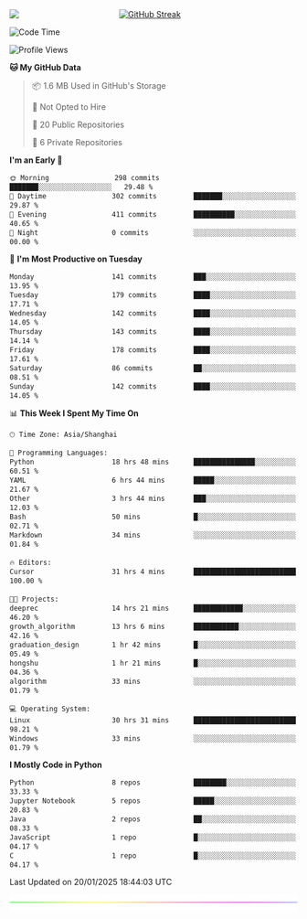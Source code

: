 
<!-- ### Hi there 👋-->
<div>
<!--     <img align="left" src="https://github.com/heartyang520/HeartYang.github.io/blob/main/share/hacker_a.gif?raw=true.gif" width="33%"> -->
<!--       <picture>
    <source media="(prefers-color-scheme: dark)" srcset="https://cdn.jsdelivr.net/gh/sun0225SUN/sun0225SUN/assets/images/coding.gif" />
    <source media="(prefers-color-scheme: light)" srcset="https://cdn.jsdelivr.net/gh/sun0225SUN/sun0225SUN/assets/images/developer.svg" height="225px" />
    <img src="https://cdn.jsdelivr.net/gh/sun0225SUN/sun0225SUN/assets/images/coding.gif" />
  </picture> -->
<!--     <img align="left" src="https://cdn.jsdelivr.net/gh/sun0225SUN/sun0225SUN/assets/images/coding.gif" width="38%"> -->
<!--     <img align="left" src="https://github.com/heartyang520/HeartYang.github.io/blob/main/share/hacker_a.gif?raw=true.gif" width="33%"> -->
    <img align="left" src="https://cdn.jsdelivr.net/gh/sun0225SUN/sun0225SUN/assets/images/coding.gif" width="38%">
    <a href="https://git.io/streak-stats"><img src="https://streak-stats.demolab.com?user=NoyeArk&theme=cobalt&hide_border=true" alt="GitHub Streak" /></a>
</div>  

<!--START_SECTION:waka-->
![Code Time](http://img.shields.io/badge/Code%20Time-89%20hrs%2030%20mins-blue)

![Profile Views](http://img.shields.io/badge/Profile%20Views-8-blue)

**🐱 My GitHub Data** 

> 📦 1.6 MB Used in GitHub's Storage 
 > 
> 🚫 Not Opted to Hire
 > 
> 📜 20 Public Repositories 
 > 
> 🔑 6 Private Repositories 
 > 
**I'm an Early 🐤** 

```text
🌞 Morning                298 commits         ███████░░░░░░░░░░░░░░░░░░   29.48 % 
🌆 Daytime                302 commits         ███████░░░░░░░░░░░░░░░░░░   29.87 % 
🌃 Evening                411 commits         ██████████░░░░░░░░░░░░░░░   40.65 % 
🌙 Night                  0 commits           ░░░░░░░░░░░░░░░░░░░░░░░░░   00.00 % 
```
📅 **I'm Most Productive on Tuesday** 

```text
Monday                   141 commits         ███░░░░░░░░░░░░░░░░░░░░░░   13.95 % 
Tuesday                  179 commits         ████░░░░░░░░░░░░░░░░░░░░░   17.71 % 
Wednesday                142 commits         ████░░░░░░░░░░░░░░░░░░░░░   14.05 % 
Thursday                 143 commits         ████░░░░░░░░░░░░░░░░░░░░░   14.14 % 
Friday                   178 commits         ████░░░░░░░░░░░░░░░░░░░░░   17.61 % 
Saturday                 86 commits          ██░░░░░░░░░░░░░░░░░░░░░░░   08.51 % 
Sunday                   142 commits         ████░░░░░░░░░░░░░░░░░░░░░   14.05 % 
```


📊 **This Week I Spent My Time On** 

```text
🕑︎ Time Zone: Asia/Shanghai

💬 Programming Languages: 
Python                   18 hrs 48 mins      ███████████████░░░░░░░░░░   60.51 % 
YAML                     6 hrs 44 mins       █████░░░░░░░░░░░░░░░░░░░░   21.67 % 
Other                    3 hrs 44 mins       ███░░░░░░░░░░░░░░░░░░░░░░   12.03 % 
Bash                     50 mins             █░░░░░░░░░░░░░░░░░░░░░░░░   02.71 % 
Markdown                 34 mins             ░░░░░░░░░░░░░░░░░░░░░░░░░   01.84 % 

🔥 Editors: 
Cursor                   31 hrs 4 mins       █████████████████████████   100.00 % 

🐱‍💻 Projects: 
deeprec                  14 hrs 21 mins      ████████████░░░░░░░░░░░░░   46.20 % 
growth_algorithm         13 hrs 6 mins       ███████████░░░░░░░░░░░░░░   42.16 % 
graduation_design        1 hr 42 mins        █░░░░░░░░░░░░░░░░░░░░░░░░   05.49 % 
hongshu                  1 hr 21 mins        █░░░░░░░░░░░░░░░░░░░░░░░░   04.36 % 
algorithm                33 mins             ░░░░░░░░░░░░░░░░░░░░░░░░░   01.79 % 

💻 Operating System: 
Linux                    30 hrs 31 mins      █████████████████████████   98.21 % 
Windows                  33 mins             ░░░░░░░░░░░░░░░░░░░░░░░░░   01.79 % 
```

**I Mostly Code in Python** 

```text
Python                   8 repos             ████████░░░░░░░░░░░░░░░░░   33.33 % 
Jupyter Notebook         5 repos             █████░░░░░░░░░░░░░░░░░░░░   20.83 % 
Java                     2 repos             ██░░░░░░░░░░░░░░░░░░░░░░░   08.33 % 
JavaScript               1 repo              █░░░░░░░░░░░░░░░░░░░░░░░░   04.17 % 
C                        1 repo              █░░░░░░░░░░░░░░░░░░░░░░░░   04.17 % 
```




 Last Updated on 20/01/2025 18:44:03 UTC
<!--END_SECTION:waka-->

<!--     ![NoyeArk's github stats](https://github-readme-stats.vercel.app/api?username=NoyeArk&show_icons=true) -->

<img src="https://github.com/heartyang520/HeartYang.github.io/blob/main/share/paomaxian.gif?raw=true" height="30" width="100%">

<!--
**NoyeArk/NoyeArk** is a ✨ _special_ ✨ repository because its `README.md` (this file) appears on your GitHub profile.

Here are some ideas to get you started:

- 🔭 I’m currently working on ...
- 🌱 I’m currently learning ...
- 👯 I’m looking to collaborate on ...
- 🤔 I’m looking for help with ...
- 💬 Ask me about ...
- 📫 How to reach me: ...
- 😄 Pronouns: ...
- ⚡ Fun fact: ...
-->
